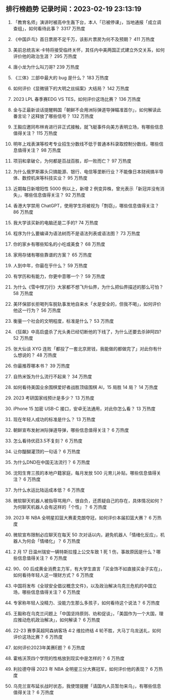 
## 排行榜趋势 记录时间：2023-02-19 23:13:19
  
  1. 「教育名师」演讲时被高中生轰下台，本人「已被停课」，当地通报「成立调查组」，如何看待此事？ 3317 万热度
    
  2. 《中国乒乓》首日票房不足千万，该影片票房为何不及预期？ 411 万热度
    
  3. 美前总统吉米·卡特将接受临终关怀，其任内中美两国正式建立外交关系，如何评价他的政治生涯？ 295 万热度
    
  4. 唐小龙为什么叫刀哥? 239 万热度
    
  5. 《三体》三部中最大的 bug 是什么？ 183 万热度
    
  6. 如何评价《显微镜下的大明之丝绢案》大结局？ 142 万热度
    
  7. 2023 LPL 春季赛EDG VS TES，如何评价这场比赛？ 136 万热度
    
  8. 金与正最新谈话提醒韩国「朝鲜不会用洲际弹道导弹瞄准首尔」，如何解读此番言论？这释放了哪些信号？ 132 万热度
    
  9. 王毅应邀同布林肯进行非正式接触，就飞艇事件向美方表明立场，有哪些信息值得关注？ 115 万热度
    
  10. 明年上戏表演等校考专业招生分数线不低于普通本科录取控制分数线，哪些信息值得关注？ 98 万热度
    
  11. 项羽和拿破仑，为何都是百战百胜，却一败而亡？ 97 万热度
    
  12. 为什么俄罗斯寡头只搞能源、银行、电信等垄断行业？不能像日本财阀搞半导体、数控机床等科技实业？ 95 万热度
    
  13. 近期每日新增阳性 5000 例以上，新增 2 例变异株，曾光表示「新冠并没有消失」，哪些信息值得关注？ 92 万热度
    
  14. 香港大学禁用 ChatGPT，使用学生将被视为「剽窃」，哪些信息值得关注？ 86 万热度
    
  15. 我大学该买新的电脑还是二手的? 74 万热度
    
  16. 程序为什么要编译为语法树而不是语法列表或语法图？ 73 万热度
    
  17. 你的家乡有哪些知名的小吃或美食？ 68 万热度
    
  18. 家用存储有哪些靠谱的方案？ 65 万热度
    
  19. 人到中年，你最在乎什么？ 59 万热度
    
  20. 有学历和有能力，你更中意哪一个？ 59 万热度
    
  21. 为什么《雪中悍刀行》大家都不想飞升仙界，为什么把仙界描述的那么可怕？ 58 万热度
    
  22. 美环保部长拒喝列车脱轨事发地自来水「水是安全的，但我不喝」，如何评价他这一行为？ 56 万热度
    
  23. 衡量一个社会的文明程度，标准是什么？ 53 万热度
    
  24. 《狂飙》中高启盛杀了光头勇已经切断他的下线了，为什么还要去杀钟阿四? 52 万热度
    
  25. 张大仙谈 XYG 连败「都投了一套北京房钱，我能做的都做完了」对此你有什么想说的？ 48 万热度
    
  26. 你最推荐哪本书？ 39 万热度
    
  27. 自热米饭为什么流行不起来？ 34 万热度
    
  28. 如何看待美国业余围棋爱好者战胜顶级围棋 AI，15 局胜 14 局？ 14 万热度
    
  29. 2023 考研国家线预计是多少？ 13 万热度
    
  30. iPhone 15 加密 USB-C 接口，安卓无法通用，对此你怎么看？ 13 万热度
    
  31. 现在年轻人成功的标准是什么？ 13 万热度
    
  32. 朝鲜宣布发射洲际弹道导弹，哪些信息值得关注？ 6 万热度
    
  33. 怎么看待优菈3.5不复刻？ 6 万热度
    
  34. 让你醍醐灌顶的一句话？ 6 万热度
    
  35. 为什么DND在中国无法流行？ 6 万热度
    
  36. 沈阳生育三孩的本地户籍家庭，每月发放 500 元育儿补贴，哪些信息值得关注？ 6 万热度
    
  37. 为什么水运比陆运成本低？ 6 万热度
    
  38. 微软聊天机器人被指辱骂用户、很自负，还质疑自己的存在，具体情况如何？为何聊天机器人会有这样的「个性」？ 6 万热度
    
  39. 2023 年 NBA 全明星扣篮大赛麦克朗夺冠，如何评价本届扣篮大赛？ 6 万热度
    
  40. 微软宣布限制必应聊天在每天 50 次对话以内，避免机器人「情绪化反应」，机器人为何会「情绪化」？ 6 万热度
    
  41. 2 月 17 日温州瑞安一辆特斯拉撞上公交车致 1 死 1 伤，事故原因是什么？哪些信息值得关注？ 6 万热度
    
  42. 90、00 后成黄金消费主力军，有大学生直言「买金饰不如直接买金子实在」，如何看待年轻人这一理财方式？ 6 万热度
    
  43. 中国将发布《全球安全倡议概念文件》，以及政治解决乌克兰危机的中国立场，哪些信息值得关注？ 6 万热度
    
  44. 专家称年轻人没精力、没能力生那么多孩子，如何看待这个说法？ 6 万热度
    
  45. 王毅称在乌克兰问题上「中国坚持原则、劝和促谈」，「美国作为一个大国，理应推动危机政治解决」，如何解读？ 6 万热度
    
  46. 22-23 赛季英超阿森纳客场 4:2 维拉终结 4 轮不胜，大马丁乌龙送礼，如何评价这场比赛？ 6 万热度
    
  47. 如何评价2023年美赛E题？ 6 万热度
    
  48. 霍格沃茨四个学院的性格放到现实中是怎样的？ 6 万热度
    
  49. 利拉德夺得 2023 年 NBA 全明星三分大赛冠军，如何评价他的表现？ 6 万热度
    
  50. 乌克兰宣布延长战时状态，我使馆提醒「请国内人员暂勿来乌」，有哪些信息值得关注？ 6 万热度
    